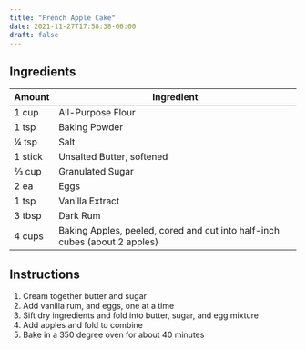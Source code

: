 ```yaml
---
title: "French Apple Cake"
date: 2021-11-27T17:58:38-06:00
draft: false
---
```


## Ingredients

| Amount  | Ingredient                                                                 |
| ------- | -------------------------------------------------------------------------- |
| 1 cup   | All-Purpose Flour                                                          |
| 1 tsp   | Baking Powder                                                              |
| ¼ tsp   | Salt                                                                       |
| 1 stick | Unsalted Butter, softened                                                  |
| ⅔ cup   | Granulated Sugar                                                           |
| 2 ea    | Eggs                                                                       |
| 1 tsp   | Vanilla Extract                                                            |
| 3 tbsp  | Dark Rum                                                                   |
| 4 cups  | Baking Apples, peeled, cored and cut into half-inch cubes (about 2 apples) |

## Instructions

1. Cream together butter and sugar
2. Add vanilla rum, and eggs, one at a time
3. Sift dry ingredients and fold into butter, sugar, and egg mixture
4. Add apples and fold to combine
5. Bake in a 350 degree oven for about 40 minutes
